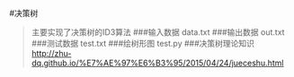 #决策树
>主要实现了决策树的ID3算法
###输入数据
>data.txt
###输出数据
>out.txt
###测试数据
>test.txt
###绘树形图
>test.py
###决策树理论知识
>http://zhu-dq.github.io/%E7%AE%97%E6%B3%95/2015/04/24/jueceshu.html